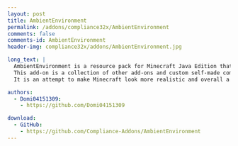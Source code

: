 ```yaml
---
layout: post
title: AmbientEnvironment
permalink: /addons/compliance32x/AmbientEnvironment
comments: false
comments-id: AmbientEnvironment
header-img: compliance32x/addons/AmbientEnvironment.jpg

long_text: |
  AmbientEnvironment is a resource pack for Minecraft Java Edition that works as an add-on for Compliance 32x.
  This add-on is a collection of other add-ons and custom self-made components to ensure compatability and the best possible user experience.
  It is an attempt to make Minecraft look more realistic and overall a little bit better.

authors:
  - Domi04151309:
    - https://github.com/Domi04151309

download:
  - GitHub:
    - https://github.com/Compliance-Addons/AmbientEnvironment
---
```

